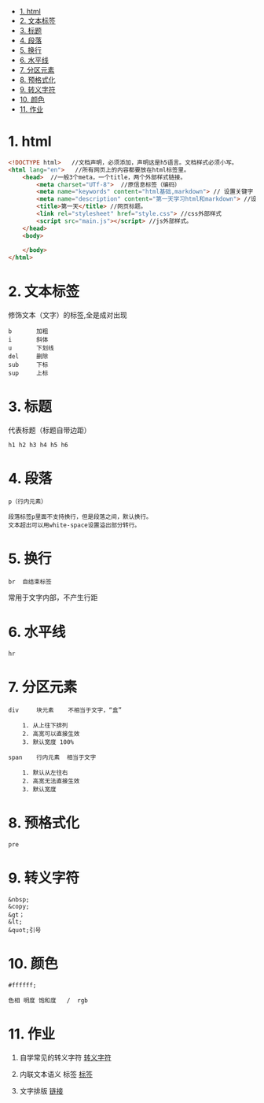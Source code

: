 <!-- TOC -->

- [1. html](#1-html)
- [2. 文本标签](#2-文本标签)
- [3. 标题](#3-标题)
- [4. 段落](#4-段落)
- [5. 换行](#5-换行)
- [6. 水平线](#6-水平线)
- [7. 分区元素](#7-分区元素)
- [8. 预格式化](#8-预格式化)
- [9. 转义字符](#9-转义字符)
- [10. 颜色](#10-颜色)
- [11. 作业](#11-作业)

<!-- /TOC -->
# 1. html
```html
<!DOCTYPE html>   //文档声明，必须添加，声明这是h5语言。文档样式必须小写。
<html lang="en">   //所有网页上的内容都要放在html标签里。
    <head>  //一般3个meta，一个title，两个外部样式链接。
        <meta charset="UTf-8">  //原信息标签（编码）
        <meta name="keywords" content="html基础,markdown"> // 设置关键字（复数）以及内容，便于搜索。
        <meta name="description" content="第一天学习html和markdown"> //设置网页描述。
        <title>第一天</title> //网页标题。
        <link rel="stylesheet" href="style.css"> //css外部样式
        <script src="main.js"></script> //js外部样式。
    </head>
    <body>
        
    </body>
</html>
```
# 2. 文本标签

修饰文本（文字）的标签,全是成对出现

    b       加粗
    i       斜体   
    u       下划线
    del     删除
    sub     下标
    sup     上标

# 3. 标题

代表标题（标题自带边距）

    h1 h2 h3 h4 h5 h6

# 4. 段落

    p（行内元素）

    段落标签p里面不支持换行，但是段落之间，默认换行。
    文本超出可以用white-space设置溢出部分转行。

# 5. 换行

    br  自结束标签

常用于文字内部，不产生行距

# 6. 水平线

    hr

# 7. 分区元素

    div     块元素    不相当于文字，“盒”   

        1. 从上往下排列
        2. 高宽可以直接生效
        3. 默认宽度 100%

    span    行内元素  相当于文字

        1. 默认从左往右
        2. 高宽无法直接生效
        3. 默认宽度

# 8. 预格式化

    pre

# 9. 转义字符

    &nbsp;
    &copy;
    &gt；
    &lt;
    &quot;引号

# 10. 颜色

    #ffffff;

    色相 明度 饱和度   /  rgb
    
# 11. 作业    
1. 自学常见的转义字符
[转义字符](http://tool.oschina.net/commons?type=2)

2. 内联文本语义 标签
[标签](https://developer.mozilla.org/zh-CN/docs/Web/HTML/Element)  
3. 文字排版
[链接](http://www.unnuo.com/teach/010101) 